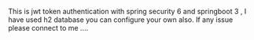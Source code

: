 This is jwt token authentication with spring security 6 and springboot 3 , I have used h2 database you can configure your own also. If any issue please connect to me ....
